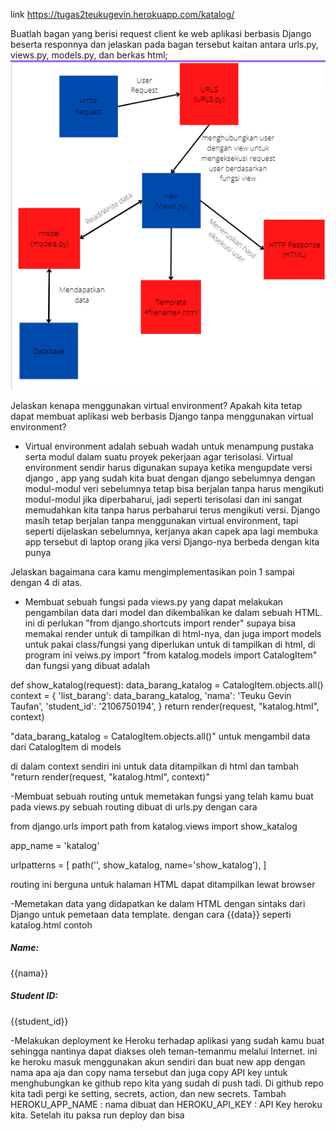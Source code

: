 link
https://tugas2teukugevin.herokuapp.com/katalog/


Buatlah bagan yang berisi request client ke web aplikasi berbasis Django beserta responnya dan jelaskan pada bagan tersebut kaitan antara 
urls.py, views.py, models.py, dan berkas html;
![alt text](./assets/bagan.png "bagan-image")


Jelaskan kenapa menggunakan virtual environment? Apakah kita tetap dapat membuat aplikasi web berbasis Django tanpa menggunakan virtual environment?
- Virtual environment adalah sebuah wadah untuk menampung pustaka serta modul dalam suatu proyek pekerjaan agar terisolasi. Virtual environment sendir harus
digunakan supaya ketika mengupdate versi django , app yang sudah kita buat dengan django sebelumnya dengan modul-modul veri sebelumnya tetap bisa berjalan
tanpa harus mengikuti modul-modul jika diperbaharui, jadi seperti terisolasi dan ini sangat memudahkan kita tanpa harus perbaharui terus mengikuti versi. Django
masih tetap berjalan tanpa menggunakan virtual environment, tapi seperti dijelaskan sebelumnya, kerjanya akan capek apa lagi membuka app tersebut di laptop orang
jika versi Django-nya berbeda dengan kita punya

Jelaskan bagaimana cara kamu mengimplementasikan poin 1 sampai dengan 4 di atas. 
- Membuat sebuah fungsi pada views.py yang dapat melakukan pengambilan data dari model dan dikembalikan ke dalam sebuah HTML.
ini di perlukan "from django.shortcuts import render" supaya bisa memakai render untuk di tampilkan di html-nya, dan juga import models untuk pakai class/fungsi
yang diperlukan untuk di tampilkan di html, di program ini veiws.py import "from katalog.models import CatalogItem" dan fungsi yang dibuat adalah

def show_katalog(request):
    data_barang_katalog = CatalogItem.objects.all()
    context = {
        'list_barang': data_barang_katalog,
        'nama': 'Teuku Gevin Taufan',
        'student_id': '2106750194',
    }
    return render(request, "katalog.html", context)

"data_barang_katalog = CatalogItem.objects.all()" untuk mengambil data dari CatalogItem di models

di dalam context sendiri ini untuk data ditampilkan di html dan tambah "return render(request, "katalog.html", context)"

-Membuat sebuah routing untuk memetakan fungsi yang telah kamu buat pada views.py
sebuah routing dibuat di urls.py dengan cara

from django.urls import path
from katalog.views import show_katalog

app_name = 'katalog'

urlpatterns = [
    path('', show_katalog, name='show_katalog'),
]

routing ini berguna untuk halaman HTML dapat ditampilkan lewat browser

-Memetakan data yang didapatkan ke dalam HTML dengan sintaks dari Django untuk pemetaan data template.
dengan cara {{data}} seperti katalog.html contoh 

  <h5>Name: </h5>
  <p>{{nama}}</p>

  <h5>Student ID: </h5>
  <p>{{student_id}}</p>

-Melakukan deployment ke Heroku terhadap aplikasi yang sudah kamu buat sehingga nantinya dapat diakses oleh teman-temanmu melalui Internet.
ini ke heroku masuk menggunakan akun sendiri dan buat new app dengan nama apa aja dan copy nama tersebut dan juga copy API key untuk menghubungkan
ke github repo kita yang sudah di push tadi. Di github repo kita tadi pergi ke setting, secrets, action, dan new secrets. Tambah HEROKU_APP_NAME : nama dibuat
dan HEROKU_API_KEY : API Key heroku kita. Setelah itu paksa run deploy dan bisa